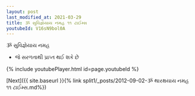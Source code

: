 ```yaml
---
layout: post
last_modified_at: 2021-03-29
title: ૐ સુવિજ્ઞેયાય નમહ ૧૧ ટાઈમ્સ
youtubeId: V16sN9bol0A
---
```

 
 
 ૐ સુવિજ્ઞેયાય નમહ  
 
 -  જે સરળતાથી પ્રાપ્ત થઈ શકે છે 
 
  
 
  
 
 
 
 
 
 


{% include youtubePlayer.html id=page.youtubeId %}
 
[Next]({{ site.baseurl }}{% link  split1/_posts/2012-09-02-ૐ થારક્ષયાય નમહ ૧૧ ટાઈમ્સ.md%})
 
